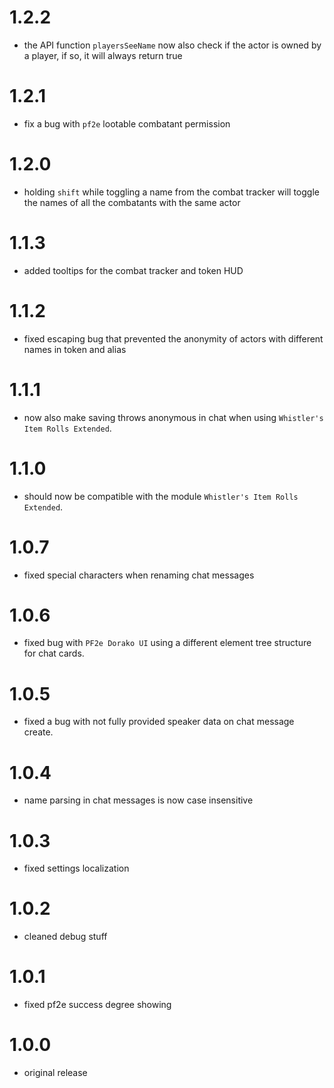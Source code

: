 # 1.2.2

-   the API function `playersSeeName` now also check if the actor is owned by a player, if so, it will always return true

# 1.2.1

-   fix a bug with `pf2e` lootable combatant permission

# 1.2.0

-   holding `shift` while toggling a name from the combat tracker will toggle the names of all the combatants with the same actor

# 1.1.3

-   added tooltips for the combat tracker and token HUD

# 1.1.2

-   fixed escaping bug that prevented the anonymity of actors with different names in token and alias

# 1.1.1

-   now also make saving throws anonymous in chat when using `Whistler's Item Rolls Extended`.

# 1.1.0

-   should now be compatible with the module `Whistler's Item Rolls Extended`.

# 1.0.7

-   fixed special characters when renaming chat messages

# 1.0.6

-   fixed bug with `PF2e Dorako UI` using a different element tree structure for chat cards.

# 1.0.5

-   fixed a bug with not fully provided speaker data on chat message create.

# 1.0.4

-   name parsing in chat messages is now case insensitive

# 1.0.3

-   fixed settings localization

# 1.0.2

-   cleaned debug stuff

# 1.0.1

-   fixed pf2e success degree showing

# 1.0.0

-   original release
